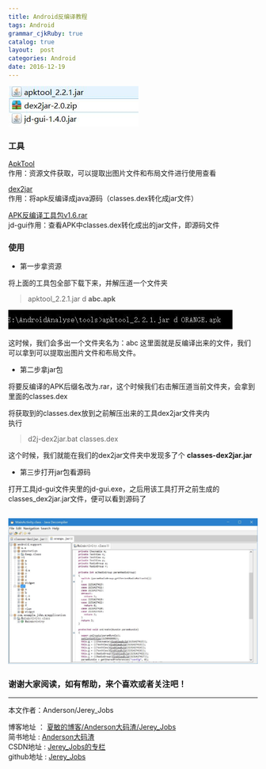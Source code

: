 ```yaml
---
title: Android反编译教程
tags: Android
grammar_cjkRuby: true
catalog: true
layout:  post
categories: Android
date: 2016-12-19
---
```


![工具列表](/img/post1/decompile_tools.jpg)

### 工具

[ApkTool ](https://ibotpeaches.github.io/Apktool/)<br> 
     作用：资源文件获取，可以提取出图片文件和布局文件进行使用查看

[dex2jar](https://github.com/pxb1988/dex2jar)<br>
	作用：将apk反编译成java源码（classes.dex转化成jar文件）
	
[APK反编译工具包v1.6.rar](https://code.google.com/archive/p/innlab/downloads)<br>
	jd-gui作用：查看APK中classes.dex转化成出的jar文件，即源码文件
### 使用

 - 第一步拿资源

将上面的工具包全部下载下来，并解压道一个文件夹

> apktool_2.2.1.jar d **abc.apk**

![apktool](/img/post1/decompile_apktools.jpg)

这时候，我们会多出一个文件夹名为：abc 这里面就是反编译出来的文件，我们可以拿到可以提取出图片文件和布局文件。

 - 第二步拿jar包

将要反编译的APK后缀名改为.rar，这个时候我们右击解压道当前文件夹，会拿到里面的classes.dex

将获取到的classes.dex放到之前解压出来的工具dex2jar文件夹内<br>
执行
> d2j-dex2jar.bat classes.dex 

这个时候，我们就能在我们的dex2jar文件夹中发现多了个 **classes-dex2jar.jar**

 - 第三步打开jar包看源码

打开工具jd-gui文件夹里的jd-gui.exe，之后用该工具打开之前生成的classes_dex2jar.jar文件，便可以看到源码了

![result](/img/post1/decompile_result.jpg)
 ----------
### 谢谢大家阅读，如有帮助，来个喜欢或者关注吧！

 ----------
 本文作者：Anderson/Jerey_Jobs 

 博客地址   ： [夏敏的博客/Anderson大码渣/Jerey_Jobs][1] <br>
 简书地址   :  [Anderson大码渣][2] <br>
 CSDN地址   :  [Jerey_Jobs的专栏][3] <br>
 github地址 :  [Jerey_Jobs][4]
 


  [1]: http://jerey.cn/
  [2]: http://www.jianshu.com/users/016a5ba708a0/latest_articles
  [3]: http://blog.csdn.net/jerey_jobs
  [4]: https://github.com/Jerey-Jobs
